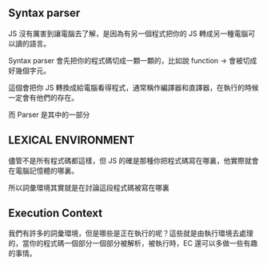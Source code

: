 ## Syntax parser

JS 沒有厲害到讓電腦去了解，是因為有另一個程式把你的 JS 轉成另一種電腦可以讀的語言。

Syntax parser 會先把你的程式碼切成一顆一顆的，比如說 function -> 會被切成好幾個字元。

這個會把你 JS 轉換成給電腦看得程式，通常稱作編譯器和直譯器，在執行的時候一定會有他們的存在。

而 Parser 是其中的一部分

## LEXICAL ENVIRONMENT

儘管不是所有程式碼都這樣，但 JS 的確是那種你把程式碼寫在哪裏，他實際就會在電腦記憶體的哪裏。

所以詞彙環境其實就是在討論這段程式碼被寫在哪裏

## Execution Context

我們有許多的詞彙環境，但是哪些是正在執行的呢？這些就是由執行環境去處理的，當你的程式碼一個部分一個部分被解析，被執行時，EC 還可以多做一些有趣的事情。



